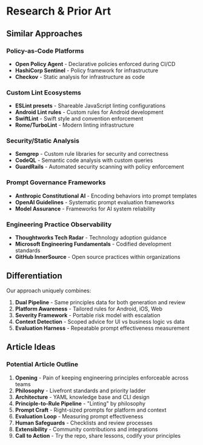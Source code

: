 # Research & Prior Art

## Similar Approaches

### Policy-as-Code Platforms
- **Open Policy Agent** - Declarative policies enforced during CI/CD
- **HashiCorp Sentinel** - Policy framework for infrastructure
- **Checkov** - Static analysis for infrastructure as code

### Custom Lint Ecosystems
- **ESLint presets** - Shareable JavaScript linting configurations
- **Android Lint rules** - Custom rules for Android development
- **SwiftLint** - Swift style and convention enforcement
- **Rome/TurboLint** - Modern linting infrastructure

### Security/Static Analysis
- **Semgrep** - Custom rule libraries for security and correctness
- **CodeQL** - Semantic code analysis with custom queries
- **GuardRails** - Automated security scanning with policy enforcement

### Prompt Governance Frameworks
- **Anthropic Constitutional AI** - Encoding behaviors into prompt templates
- **OpenAI Guidelines** - Systematic prompt evaluation frameworks
- **Model Assurance** - Frameworks for AI system reliability

### Engineering Practice Observability
- **Thoughtworks Tech Radar** - Technology adoption guidance
- **Microsoft Engineering Fundamentals** - Codified development standards
- **GitHub InnerSource** - Open source practices within organizations

## Differentiation

Our approach uniquely combines:
1. **Dual Pipeline** - Same principles data for both generation and review
2. **Platform Awareness** - Tailored rules for Android, iOS, Web
3. **Severity Framework** - Portable risk model with escalation
4. **Context Detection** - Scoped advice for UI vs business logic vs data
5. **Evaluation Harness** - Repeatable prompt effectiveness measurement

## Article Ideas

### Potential Article Outline
1. **Opening** - Pain of keeping engineering principles enforceable across teams
2. **Philosophy** - Livefront standards and priority ladder
3. **Architecture** - YAML knowledge base and CLI design
4. **Principle-to-Rule Pipeline** - "Linting" by philosophy
5. **Prompt Craft** - Right-sized prompts for platform and context
6. **Evaluation Loop** - Measuring prompt effectiveness
7. **Human Safeguards** - Checklists and review processes
8. **Extensibility** - Community contributions and integrations
9. **Call to Action** - Try the repo, share lessons, codify your principles
